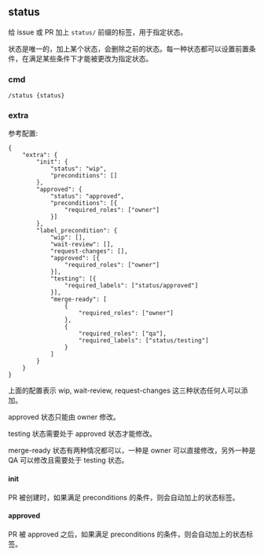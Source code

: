 ## status

给 issue 或 PR 加上 `status/` 前缀的标签，用于指定状态。

状态是唯一的，加上某个状态，会删除之前的状态。每一种状态都可以设置前置条件，在满足某些条件下才能被更改为指定状态。

### cmd

```
/status {status}
```

### extra

参考配置:

```
{
    "extra": {
        "init": {
            "status": "wip",
            "preconditions": []
        },
        "approved": {
            "status": "approved",
            "preconditions": [{
                "required_roles": ["owner"]
            }]
        },
        "label_precondition": {
            "wip": [],
            "wait-review": [],
            "request-changes": [],
            "approved": [{
                "required_roles": ["owner"]
            }],
            "testing": [{
                "required_labels": ["status/approved"]
            }],
            "merge-ready": [
                {
                    "required_roles": ["owner"]
                },
                {
                    "required_roles": ["qa"],
                    "required_labels": ["status/testing"]
                }
            ]
        }
    }
}
```

上面的配置表示 wip, wait-review, request-changes 这三种状态任何人可以添加。

approved 状态只能由 owner 修改。

testing 状态需要处于 approved 状态才能修改。

merge-ready 状态有两种情况都可以，一种是 owner 可以直接修改，另外一种是 QA 可以修改且需要处于 testing 状态。

#### init

PR 被创建时，如果满足 preconditions 的条件，则会自动加上的状态标签。

#### approved

PR 被 approved 之后，如果满足 preconditions 的条件，则会自动加上的状态标签。
